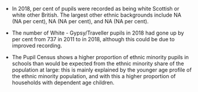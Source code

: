 -   In 2018, per cent of pupils were recorded as being white Scottish or
    white other British. The largest other ethnic backgrounds include NA
    (NA per cent), NA (NA per cent), and NA (NA per cent).

-   The number of White - Gypsy/Traveller pupils in 2018 had gone up by
    per cent from 737 in 2011 to in 2018, although this could be due to
    improved recording.

-   The Pupil Census shows a higher proportion of ethnic minority pupils
    in schools than would be expected from the ethnic minority share of
    the population at large: this is mainly explained by the younger age
    profile of the ethnic minority population, and with this a higher
    proportion of households with dependent age children.
